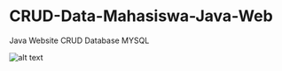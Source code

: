 
# CRUD-Data-Mahasiswa-Java-Web

Java Website CRUD Database MYSQL

![alt text](https://github.com/JanuwaPutra/CRUD-Data-Mahasiswa-Java-Web/blob/main/Screenshot%202023-09-16%20214938.png?raw=true)


